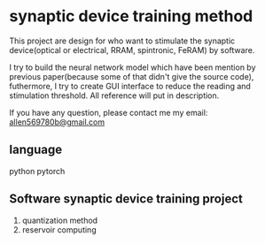# synaptic device training method 
This project are design for who want to stimulate the synaptic device(optical or electrical, RRAM, spintronic, FeRAM) by software.

I try to build the neural network model which have been mention by previous paper(because some of that didn't give the source code), futhermore, I try to create GUI interface to reduce the reading and stimulation threshold.
All reference will put in description. 

If you have any question, please contact me
my email: allen569780b@gmail.com

## language 
python pytorch 

## Software synaptic device training project 
1. quantization method
2. reservoir computing
